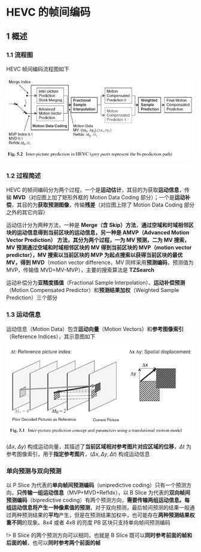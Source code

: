 # HEVC 的帧间编码

## 1 概述

### 1.1 流程图

HEVC 帧间编码流程图如下

![流程简介_3250591744](markdown_images/%E6%B5%81%E7%A8%8B%E7%AE%80%E4%BB%8B_3250591744.png)

### 1.2 过程简述

HEVC 的帧间编码分为两个过程，一个是**运动估计**，其目的为获取**运动信息**，传输 **MVD**（对应图上加了矩形外框的 Motion Data Coding 部分）；一个是**运动补偿**，其目的为**获取预测图像**，传输**残差**（对应图上除了 Motion Data Coding 部分之外的其它内容）

运动估计分为两种方法，一种是 **Merge（含 Skip）方法**，**通过空域和时域相邻区块的运动信息得到当前区块的运动信息，**另一种是 **AMVP**（Advanced Motion Vector Prediction） **方法**，其分为两个过程，一为 **MV 预测**，二为 **MV 搜索，**MV 预测**通过空域和时域相邻区块的 MV 得到当前区块的 MVP**（motion vector predictor），MV 搜索**以当前区块的 MVP 为起点搜索以获得当前区块的最优 MV，得到 MVD**（motion vector difference，MV 同样采用**预测编码**，预测值为 MVP，传输值 MVD=MV-MVP），主要的搜索算法是 **TZSearch**

运动补偿分为**亚精度插值**（Fractional Sample Interpolation）、**运动补偿预测**（Motion Compensated Predictor）和**预测结果加权**（Weighted Sample Prediction）三个部分

### 1.3 运动信息

运动信息（Motion Data）包含**运动向量**（Motion Vectors）和**参考图像索引**（Reference Indices），其示意图如下

![流程简介_6204587008](markdown_images/%E6%B5%81%E7%A8%8B%E7%AE%80%E4%BB%8B_6204587008.png)

$(\Delta x,\ \Delta y)$ 构成运动向量，其描述了**当前区域相对参考图片对应区域的位移**，$\Delta t$ 为参考图像索引，用于**指定参考图片**，$(\Delta x,\Delta y,\Delta t)$ 构成运动信息

### 单向预测与双向预测

以 P Slice 为代表的**单向帧间预测编码**（unipredictive coding）只有一个预测方向，**只传输一组运动信息**（MVP+MVD+RefIdx），以 B Slice 为代表的**双向帧间预测编码**（bipredictive coding）有两个预测方向，**需要传输两组运动信息。每组运动信息将产生一种像素值的预测**，对于双向预测，最后帧间预测的结果一般通过两种预测结果的**平均**产生，但是在预测结果加权中，也可能存在**两种预测结果权重不同**的现象。8x4 或者 4x8 的亮度 PB 区块只支持单向帧间预测编码

!> B Slice 的两个预测方向可以相同，也就是 B Slice 既可以**同时参考前面的帧和后面的帧**，也可以**同时参考两个前面的帧**
